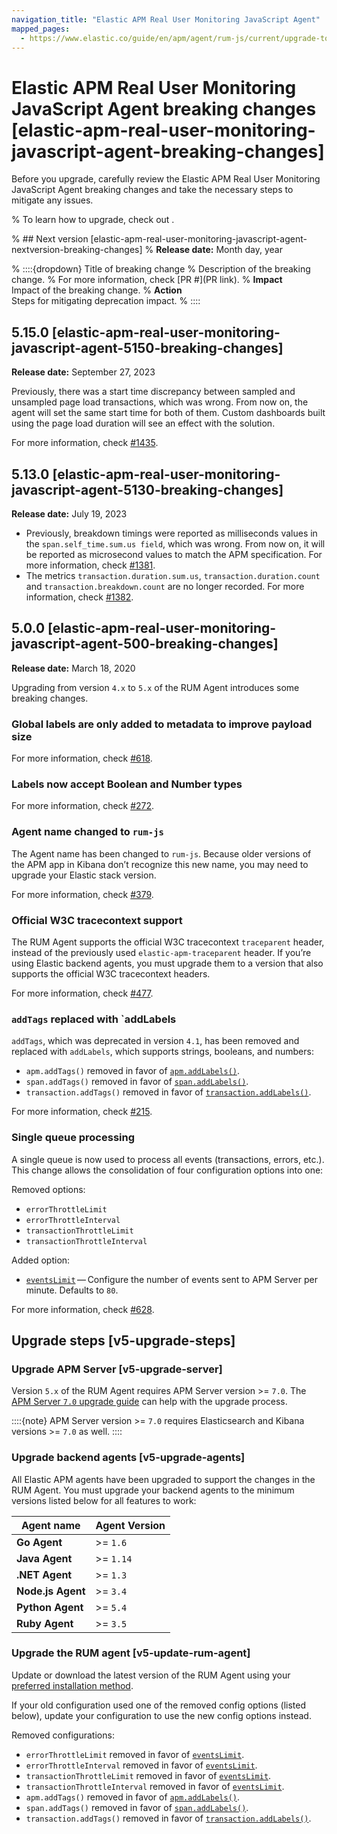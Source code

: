 ```yaml
---
navigation_title: "Elastic APM Real User Monitoring JavaScript Agent"
mapped_pages:
  - https://www.elastic.co/guide/en/apm/agent/rum-js/current/upgrade-to-v5.html
---
```


# Elastic APM Real User Monitoring JavaScript Agent breaking changes [elastic-apm-real-user-monitoring-javascript-agent-breaking-changes]
Before you upgrade, carefully review the Elastic APM Real User Monitoring JavaScript Agent breaking changes and take the necessary steps to mitigate any issues.

% To learn how to upgrade, check out <upgrade docs>.

% ## Next version [elastic-apm-real-user-monitoring-javascript-agent-nextversion-breaking-changes]
% **Release date:** Month day, year

% ::::{dropdown} Title of breaking change
% Description of the breaking change.
% For more information, check [PR #](PR link).
% **Impact**<br> Impact of the breaking change.
% **Action**<br> Steps for mitigating deprecation impact.
% ::::

## 5.15.0 [elastic-apm-real-user-monitoring-javascript-agent-5150-breaking-changes]
**Release date:** September 27, 2023

Previously, there was a start time discrepancy between sampled and unsampled page load transactions, which was wrong. From now on, the agent will set the same start time for both of them.
Custom dashboards built using the page load duration will see an effect with the solution.

For more information, check [#1435](https://github.com/elastic/apm-agent-rum-js/pull/1435).

## 5.13.0 [elastic-apm-real-user-monitoring-javascript-agent-5130-breaking-changes]
**Release date:** July 19, 2023

* Previously, breakdown timings were reported as milliseconds values in the `span.self_time.sum.us field`, which was wrong. From now on, it will be reported as microsecond values to match the APM specification. For more information, check [#1381](https://github.com/elastic/apm-agent-rum-js/pull/1381).
* The metrics `transaction.duration.sum.us`, `transaction.duration.count` and `transaction.breakdown.count` are no longer recorded. For more information, check [#1382](https://github.com/elastic/apm-agent-rum-js/pull/1382).

## 5.0.0 [elastic-apm-real-user-monitoring-javascript-agent-500-breaking-changes]
**Release date:** March 18, 2020

Upgrading from version `4.x` to `5.x` of the RUM Agent introduces some breaking changes.

### Global labels are only added to metadata to improve payload size
For more information, check [#618](https://github.com/elastic/apm-agent-rum-js/issues/618).

### Labels now accept Boolean and Number types
For more information, check [#272](https://github.com/elastic/apm-agent-rum-js/issues/272).

### Agent name changed to `rum-js`
The Agent name has been changed to `rum-js`. Because older versions of the APM app in Kibana don’t recognize this new name, you may need to upgrade your Elastic stack version.

For more information, check [#379](https://github.com/elastic/apm-agent-rum-js/issues/379).

### Official W3C tracecontext support
The RUM Agent supports the official W3C tracecontext `traceparent` header, instead of the previously used `elastic-apm-traceparent` header. If you’re using Elastic backend agents, you must upgrade them to a version that also supports the official W3C tracecontext headers.

For more information, check [#477](https://github.com/elastic/apm-agent-rum-js/issues/477).

### `addTags` replaced with `addLabels
`addTags`, which was deprecated in version `4.1`, has been removed and replaced with `addLabels`, which supports strings, booleans, and numbers:

* `apm.addTags()` removed in favor of [`apm.addLabels()`](/reference/agent-api.md#apm-add-labels).
* `span.addTags()` removed in favor of [`span.addLabels()`](/reference/span-api.md#span-add-labels).
* `transaction.addTags()` removed in favor of [`transaction.addLabels()`](/reference/transaction-api.md#transaction-add-labels).

For more information, check [#215](https://github.com/elastic/apm-agent-rum-js/issues/215).

### Single queue processing
A single queue is now used to process all events (transactions, errors, etc.). This change allows the consolidation of four configuration options into one:

Removed options:

* `errorThrottleLimit`
* `errorThrottleInterval`
* `transactionThrottleLimit`
* `transactionThrottleInterval`

Added option:

* [`eventsLimit`](/reference/configuration.md#events-limit) — Configure the number of events sent to APM Server per minute. Defaults to `80`.

For more information, check [#628](https://github.com/elastic/apm-agent-rum-js/issues/628).

## Upgrade steps [v5-upgrade-steps]

### Upgrade APM Server [v5-upgrade-server]
Version `5.x` of the RUM Agent requires APM Server version >= `7.0`. The [APM Server `7.0` upgrade guide](https://www.elastic.co/guide/en/apm/guide/7.17/upgrading-to-70.html) can help with the upgrade process.

::::{note}
APM Server version >= `7.0` requires Elasticsearch and Kibana versions >= `7.0` as well.
::::

### Upgrade backend agents [v5-upgrade-agents]
All Elastic APM agents have been upgraded to support the changes in the RUM Agent. You must upgrade your backend agents to the minimum versions listed below for all features to work:

| Agent name | Agent Version |
| --- | --- |
| **Go Agent** | >= `1.6` |
| **Java Agent** | >= `1.14` |
| **.NET Agent** | >= `1.3` |
| **Node.js Agent** | >= `3.4` |
| **Python Agent** | >= `5.4` |
| **Ruby Agent** | >= `3.5` |

### Upgrade the RUM agent [v5-update-rum-agent]
Update or download the latest version of the RUM Agent using your [preferred installation method](/reference/install-agent.md).

If your old configuration used one of the removed config options (listed below), update your configuration to use the new config options instead.

Removed configurations:

* `errorThrottleLimit` removed in favor of [`eventsLimit`](/reference/configuration.md#events-limit).
* `errorThrottleInterval` removed in favor of [`eventsLimit`](/reference/configuration.md#events-limit).
* `transactionThrottleLimit` removed in favor of [`eventsLimit`](/reference/configuration.md#events-limit).
* `transactionThrottleInterval` removed in favor of [`eventsLimit`](/reference/configuration.md#events-limit).
* `apm.addTags()` removed in favor of [`apm.addLabels()`](/reference/agent-api.md#apm-add-labels).
* `span.addTags()` removed in favor of [`span.addLabels()`](/reference/span-api.md#span-add-labels).
* `transaction.addTags()` removed in favor of [`transaction.addLabels()`](/reference/transaction-api.md#transaction-add-labels).

